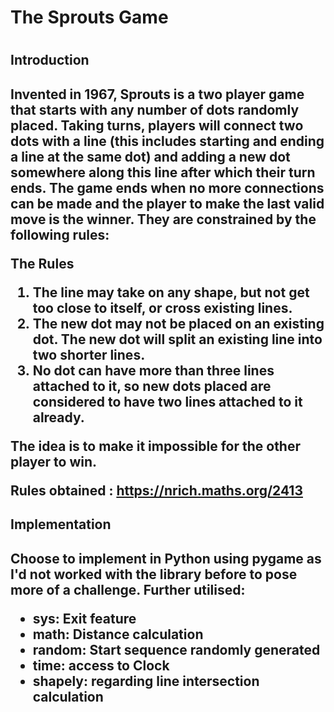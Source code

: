 <h1>The Sprouts Game<h1>
<h2> Introduction <h2>
 
Invented in 1967, Sprouts is a two player game that starts with any number of dots randomly placed. Taking turns, players will connect two dots with a line (this includes starting and ending a line at the same dot) and adding a new dot somewhere along this line after which their turn ends. The game ends when no more connections can be made and the player to make the last valid move is the winner. They are constrained by the following rules:

The Rules

1. The line may take on any shape, but not get too close to itself, or cross existing lines.
2. The new dot may not be placed on an existing dot. The new dot will split an existing line into two shorter lines.
3. No dot can have more than three lines attached to it, so new dots placed are considered to have two lines attached to it already.

The idea is to make it impossible for the other player to win.

Rules obtained : https://nrich.maths.org/2413

<h2> Implementation <h2>

Choose to implement in Python using pygame as I'd not worked with the library before to pose more of a challenge. 
Further utilised:
- sys: Exit feature
- math: Distance calculation
- random: Start sequence randomly generated
- time: access to Clock
- shapely: regarding line intersection calculation


